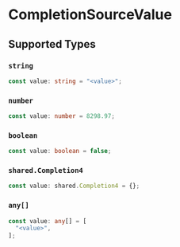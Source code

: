 # CompletionSourceValue


## Supported Types

### `string`

```typescript
const value: string = "<value>";
```

### `number`

```typescript
const value: number = 8298.97;
```

### `boolean`

```typescript
const value: boolean = false;
```

### `shared.Completion4`

```typescript
const value: shared.Completion4 = {};
```

### `any[]`

```typescript
const value: any[] = [
  "<value>",
];
```


